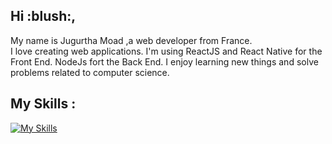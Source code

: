 <h2>Hi :blush:,</h2>
My name is Jugurtha Moad ,a web developer from France. <br /> 
I love creating web applications. I'm using ReactJS and React Native for the Front End. NodeJs fort the Back End.
I enjoy learning new things and solve problems related to computer science.
  <br />
  <h2>My Skills : </h2> 
  
  

[![My Skills](https://skills.thijs.gg/icons?i=c,git,html,css,js,ts,react,nodejs,tailwind,figma&theme=light)](https://skills.thijs.gg)

